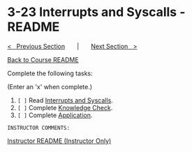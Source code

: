 
# 3-23 Interrupts and Syscalls - README

[<&nbsp;&nbsp; Previous Section](../3-22_competency_5_locked_up/README.md) 
&nbsp;&nbsp;&nbsp;&nbsp;&nbsp; | &nbsp;&nbsp;&nbsp;&nbsp;&nbsp; 
[Next Section &nbsp;&nbsp;>](../3-24_competency_6_its_about_time/README.md)

[Back to Course README](../README.md)


Complete the following tasks:

(Enter an 'x' when complete.)

1. `[ ]` Read [Interrupts and Syscalls](1_interrupts_and_syscalls.md).
2. `[ ]` Complete [Knowledge Check](2_knowledge_check.md).
3. `[ ]` Complete [Application](3_application.md).

```
INSTRUCTOR COMMENTS:  
```

[Instructor README (Instructor Only)](.instructor/README.md)


<!--- End of file. --->
